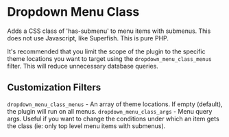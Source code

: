 Dropdown Menu Class
===================

Adds a CSS class of 'has-submenu' to menu items with submenus. This does not use Javascript, like Superfish. This is pure PHP.

It's recommended that you limit the scope of the plugin to the specific theme locations you want to target using the `dropdown_menu_class_menus` filter. This will reduce unnecessary database queries.

Customization Filters
-------------

`dropdown_menu_class_menus` - An array of theme locations. If empty (default), the plugin will run on all menus.
`dropdown_menu_class_args` - Menu query args. Useful if you want to change the conditions under which an item gets the class (ie: only top level menu items with submenus).
